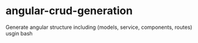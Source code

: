 # angular-crud-generation
Generate angular structure including (models, service, components, routes) usgin bash
